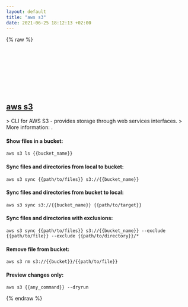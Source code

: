 ```yaml
---
layout: default
title: "aws s3"
date: 2021-06-25 18:12:13 +02:00
---
```

{% raw %}
<h2 id="aws-s3">
  <a href="/en/common/aws-s3.html">aws s3</a> <a href="#aws-s3"><svg class="icon">
    <use href="/assets/images/unicode_sprite.svg#link" />
  </svg></a>
</h2>
> CLI for AWS S3 - provides storage through web services interfaces.
> More information: <https://aws.amazon.com/cli>.

#### Show files in a bucket:
```shell
aws s3 ls {{bucket_name}}
```
#### Sync files and directories from local to bucket:
```shell
aws s3 sync {{path/to/files}} s3://{{bucket_name}}
```
#### Sync files and directories from bucket to local:
```shell
aws s3 sync s3://{{bucket_name}} {{path/to/target}}
```
#### Sync files and directories with exclusions:
```shell
aws s3 sync {{path/to/files}} s3://{{bucket_name}} --exclude {{path/to/file}} --exclude {{path/to/directory}}/*
```
#### Remove file from bucket:
```shell
aws s3 rm s3://{{bucket}}/{{path/to/file}}
```
#### Preview changes only:
```shell
aws s3 {{any_command}} --dryrun
```
{% endraw %}